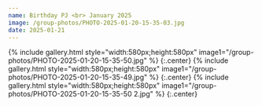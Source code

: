 ```yaml
---
name: Birthday PJ <br> January 2025
image: /group-photos/PHOTO-2025-01-20-15-35-03.jpg
date: 2025-01-21
---
```


{% include gallery.html style="width:580px;height:580px" image1="/group-photos/PHOTO-2025-01-20-15-35-50.jpg" %} {:.center}
{% include gallery.html style="width:580px;height:580px" image1="/group-photos/PHOTO-2025-01-20-15-35-49.jpg" %} {:.center}
{% include gallery.html style="width:580px;height:580px" image1="/group-photos/PHOTO-2025-01-20-15-35-50 2.jpg" %} {:.center}
